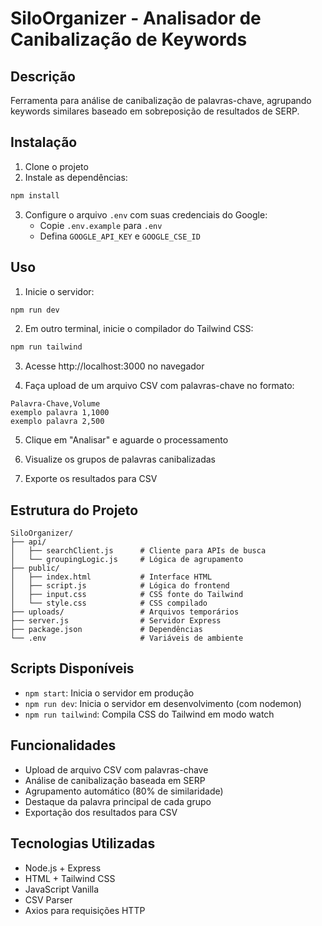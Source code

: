 # SiloOrganizer - Analisador de Canibalização de Keywords

## Descrição
Ferramenta para análise de canibalização de palavras-chave, agrupando keywords similares baseado em sobreposição de resultados de SERP.

## Instalação

1. Clone o projeto
2. Instale as dependências:
```bash
npm install
```

3. Configure o arquivo `.env` com suas credenciais do Google:
   - Copie `.env.example` para `.env`
   - Defina `GOOGLE_API_KEY` e `GOOGLE_CSE_ID`

## Uso

1. Inicie o servidor:
```bash
npm run dev
```

2. Em outro terminal, inicie o compilador do Tailwind CSS:
```bash
npm run tailwind
```

3. Acesse http://localhost:3000 no navegador

4. Faça upload de um arquivo CSV com palavras-chave no formato:
```csv
Palavra-Chave,Volume
exemplo palavra 1,1000
exemplo palavra 2,500
```

5. Clique em "Analisar" e aguarde o processamento

6. Visualize os grupos de palavras canibalizadas

7. Exporte os resultados para CSV

## Estrutura do Projeto

```
SiloOrganizer/
├── api/
│   ├── searchClient.js      # Cliente para APIs de busca
│   └── groupingLogic.js     # Lógica de agrupamento
├── public/
│   ├── index.html           # Interface HTML
│   ├── script.js            # Lógica do frontend
│   ├── input.css            # CSS fonte do Tailwind
│   └── style.css            # CSS compilado
├── uploads/                 # Arquivos temporários
├── server.js                # Servidor Express
├── package.json             # Dependências
└── .env                     # Variáveis de ambiente
```

## Scripts Disponíveis

- `npm start`: Inicia o servidor em produção
- `npm run dev`: Inicia o servidor em desenvolvimento (com nodemon)
- `npm run tailwind`: Compila CSS do Tailwind em modo watch

## Funcionalidades

- Upload de arquivo CSV com palavras-chave
- Análise de canibalização baseada em SERP
- Agrupamento automático (80% de similaridade)
- Destaque da palavra principal de cada grupo
- Exportação dos resultados para CSV

## Tecnologias Utilizadas

- Node.js + Express
- HTML + Tailwind CSS
- JavaScript Vanilla
- CSV Parser
- Axios para requisições HTTP